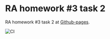 # RA homework #3 task 2

RA homework #3 task 2 at [Github-pages](https://jolshin.github.io/ra_hw_3_2).

![CI](https://github.com/jolshin/ra_hw_3_2/actions/workflows/web.yml/badge.svg)
